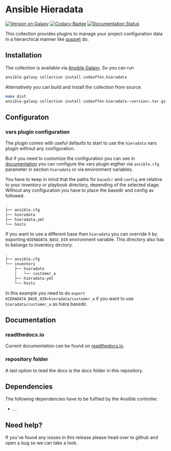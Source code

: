 # Ansible Hieradata

[![Version on Galaxy](https://img.shields.io/badge/dynamic/json?style=flat&label=galaxy&prefix=v&url=https://galaxy.ansible.com/api/v2/collections/codeaffen/hieradata/&query=latest_version.version)](https://galaxy.ansible.com/codeaffen/hieradata)
[![Codacy Badge](https://app.codacy.com/project/badge/Grade/0372c2bb95e845ce96fa5d4cf13ca1ca)](https://www.codacy.com/gh/codeaffen/ansible-hiera-data/dashboard?utm_source=github.com&amp;utm_medium=referral&amp;utm_content=codeaffen/ansible-hiera-data&amp;utm_campaign=Badge_Grade)
[![Documentation Status](https://readthedocs.org/projects/ansible-hiera-data/badge/?version=develop)](https://ansible-hiera-data.readthedocs.io/en/develop/?badge=develop)

This collection provides plugins to manage your project configuration data in a hierarchical manner like [puppet](https://puppet.com/docs/puppet/6.17/hiera_quick.html) do.

## Installation

The collection is available via [Ansible Galaxy](https://galaxy.ansible.com/codeaffen/hieradata). So you can run

```bash
ansible-galaxy collection install codeaffen.hieradata
```

Alternatively you can build and install the collection from source.

```bash
make dist
ansible-galaxy collection install codeaffen-hieradata-<version>.tar.gz
```

## Configuraton

### vars plugin configuration

The plugin comes with useful defaults to start to use the `hieradata` vars plugin without any configuration.

But if you need to customize the configuration you can see in
[documentation](https://ansible-hiera-data.readthedocs.io/en/latest/plugins/hieradata_vars.html#ansible-collections-codeaffen-hieradata-hieradata-vars)
you can configure the vars plugin eigther via `ansible.cfg` parameter in section `hieradata` or via environment variables.

You have to keep in mind that the paths for `basedir` and `config` are relative to your inventory or playbook directory, depending of the selected stage. Without any configuration you have to place the basedir and config as followed.

```bash
.
├── ansible.cfg
├── hieradata
├── hieradata.yml
└── hosts
```

If you want to use a different base then `hieradata` you can override it by exporting `HIERADATA_BASE_DIR` environment variable. This directory also has to belongs to inventory dirctory.

```bash
.
├── ansible.cfg
└── inventory
    ├── hieradata
    │   └── customer_a
    ├── hieradata.yml
    └── hosts
```

In this example you need to do `export HIERADATA_BASE_DIR=hieradata/customer_a` if you want to use `hieradata/customer_a` as hiera basedir.

## Documentation

### readthedocs.io

Current documentation can be found on [readthedocs.io](https://ansible-hiera-data.readthedocs.io/en/devel).

### repository folder

A last option to read the docs is the docs folder in this repository.

## Dependencies

The following dependencies have to be fulfiled by the Ansible controller.

* ...

## Need help?

If you’ve found any issues in this release please head over to github and open a bug so we can take a look.

